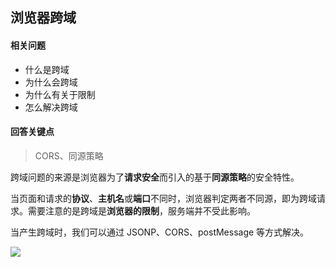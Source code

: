 ## 浏览器跨域

#### 相关问题

- 什么是跨域
- 为什么会跨域
- 为什么有关于限制
- 怎么解决跨域

#### 回答关键点 

> CORS、同源策略

跨域问题的来源是浏览器为了**请求安全**而引入的基于**同源策略**的安全特性。

当页面和请求的**协议**、**主机名**或**端口**不同时，浏览器判定两者不同源，即为跨域请求。需要注意的是跨域是**浏览器的限制**，服务端并不受此影响。

当产生跨域时，我们可以通过 JSONP、CORS、postMessage 等方式解决。



![](https://images.vrm.cn/ox/2023/02/06/同源策略.png)

